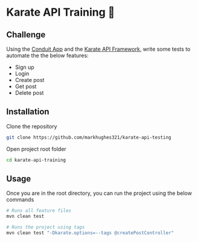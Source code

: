 # Karate API Training 🥋

## Challenge

Using the [Conduit App](https://react-redux.realworld.io/#/?_k=zkbpmx) and the [Karate API Framework](https://github.com/karatelabs), write some tests to automate the the below features:

- Sign up
- Login
- Create post
- Get post
- Delete post

## Installation

Clone the repository

```bash
git clone https://github.com/markhughes321/karate-api-testing
```

Open project root folder

```bash
cd karate-api-training
```

## Usage

Once you are in the root directory, you can run the project using the below commands

```python
# Runs all feature files
mvn clean test

# Runs the project using tags
mvn clean test "-Dkarate.options=--tags @createPostController"


```
